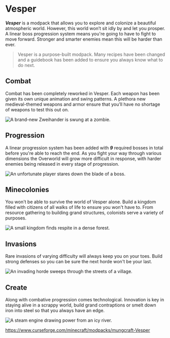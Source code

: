 # Vesper

_**Vesper**_ is a modpack that allows you to explore and colonize a beautiful atmospheric world. However, this world won’t sit idly by and let you prosper. A linear boss progression system means you're going to have to fight to move forward. Stronger and smarter enemies mean this will be harder than ever.

>Vesper is a purpose-built modpack. Many recipes have been changed and a guidebook has been added to ensure you always know what to do next.

## Combat

Combat has been completely reworked in Vesper. Each weapon has been given its own unique animation and 
swing patterns. A plethora new medieval-themed weapons and armor ensure that you’ll have no shortage of weapons to test this out on.

![A brand-new *Zweihander* is swung at a zombie.](https://i.imgur.com/KyXAk48.jpeg)
## Progression

A linear progression system has been added with ***_*9*_*** required bosses in total before you're able to reach the end. As you fight your way through various dimensions the Overworld will grow more difficult in response, with harder enemies being released in every stage of progression.

![An unfortunate player stares down the blade of a boss.](https://i.imgur.com/UFQkBA1.jpg)
## Minecolonies

You won't be able to survive the world of Vesper alone. Build a kingdom filled with citizens of all walks of life to ensure you won't have to. From resource gathering to building grand structures, colonists serve a variety of purposes. 

![A small kingdom finds respite in a dense forest.](https://i.imgur.com/aWMNDkJ.png)
## Invasions
Rare invasions of varying difficulty will always keep you on your toes. Build strong defenses so you can be sure the next horde won't be your last.

![An invading horde sweeps through the streets of a village.](https://i.imgur.com/DB4k4ny.png)
## Create

Along with combative progression comes technological. Innovation is key in staying alive in a scrappy world, build grand contraptions or smelt down iron into steel so that you always have an edge.

![A steam engine drawing power from an icy river.](https://i.imgur.com/W5gkhj8.png)

https://www.curseforge.com/minecraft/modpacks/mungcraft-Vesper

